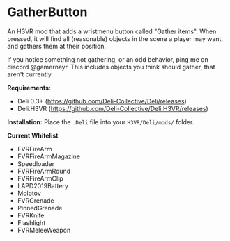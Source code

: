 # GatherButton

An H3VR mod that adds a wristmenu button called "Gather items". When pressed, it will find all (reasonable) objects in the scene a player may want, and gathers them at their position.

If you notice something not gathering, or an odd behavior, ping me on discord @gamernayr. This includes objects you think should gather, that aren't currently.

**Requirements:**
- Deli 0.3+ (https://github.com/Deli-Collective/Deli/releases)
- Deli.H3VR (https://github.com/Deli-Collective/Deli.H3VR/releases)

**Installation:**
Place the `.Deli` file into your `H3VR/Deli/mods/` folder. 

**Current Whitelist**
- FVRFireArm
- FVRFireArmMagazine
- Speedloader
- FVRFireArmRound
- FVRFireArmClip
- LAPD2019Battery
- Molotov
- FVRGrenade
- PinnedGrenade
- FVRKnife
- Flashlight
- FVRMeleeWeapon
